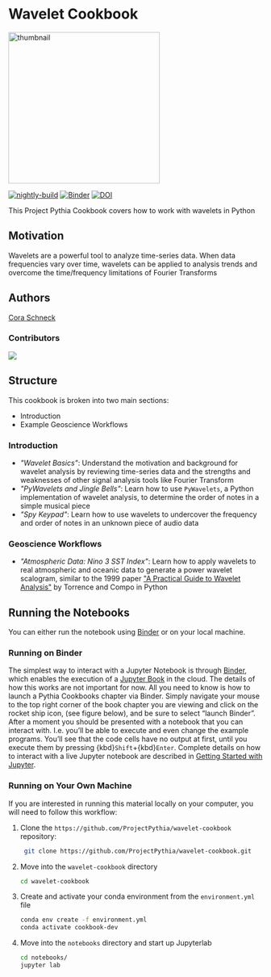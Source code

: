 # Wavelet Cookbook

<img src="thumbnail.png" alt="thumbnail" width="300"/>

[![nightly-build](https://github.com/ProjectPythia/wavelet-cookbook/actions/workflows/nightly-build.yaml/badge.svg)](https://github.com/ProjectPythia/wavelet-cookbook/actions/workflows/nightly-build.yaml)
[![Binder](https://binder.projectpythia.org/badge_logo.svg)](https://binder.projectpythia.org/v2/gh/ProjectPythia/wavelet-cookbook/main?labpath=notebooks)
[![DOI](https://zenodo.org/badge/815311051.svg)](https://zenodo.org/badge/latestdoi/815311051)

This Project Pythia Cookbook covers how to work with wavelets in Python

## Motivation
Wavelets are a powerful tool to analyze time-series data. When data frequencies vary over time, wavelets can be applied to analysis trends and overcome the time/frequency limitations of Fourier Transforms

## Authors

[Cora Schneck](https://github.com/cyschneck)

### Contributors

<a href="https://github.com/ProjectPythia/wavelet-cookbook/graphs/contributors">
  <img src="https://contrib.rocks/image?repo=ProjectPythia/wavelet-cookbook" />
</a>

## Structure

This cookbook is broken into two main sections:

- Introduction
- Example Geoscience Workflows

### Introduction

- _"Wavelet Basics"_: Understand the motivation and background for wavelet analysis by reviewing time-series data and the strengths and weaknesses of other signal analysis tools like Fourier Transform
- _"PyWavelets and Jingle Bells"_: Learn how to use `PyWavelets`, a Python implementation of wavelet analysis, to determine the order of notes in a simple musical piece
- _"Spy Keypad"_: Learn how to use wavelets to undercover the frequency and order of notes in an unknown piece of audio data

### Geoscience Workflows

- _"Atmospheric Data: Nino 3 SST Index"_: Learn how to apply wavelets to real atmospheric and oceanic data to generate a power wavelet scalogram, similar to the 1999 paper ["A Practical Guide to Wavelet Analysis"](https://psl.noaa.gov/people/gilbert.p.compo/Torrence_compo1998.pdf) by Torrence and Compo in Python

## Running the Notebooks

You can either run the notebook using [Binder](https://binder.projectpythia.org/) or on your local machine.

### Running on Binder

The simplest way to interact with a Jupyter Notebook is through
[Binder](https://binder.projectpythia.org/), which enables the execution of a
[Jupyter Book](https://jupyterbook.org) in the cloud. The details of how this works are not
important for now. All you need to know is how to launch a Pythia
Cookbooks chapter via Binder. Simply navigate your mouse to
the top right corner of the book chapter you are viewing and click
on the rocket ship icon, (see figure below), and be sure to select
“launch Binder”. After a moment you should be presented with a
notebook that you can interact with. I.e. you’ll be able to execute
and even change the example programs. You’ll see that the code cells
have no output at first, until you execute them by pressing
{kbd}`Shift`\+{kbd}`Enter`. Complete details on how to interact with
a live Jupyter notebook are described in [Getting Started with
Jupyter](https://foundations.projectpythia.org/foundations/getting-started-jupyter.html).

### Running on Your Own Machine

If you are interested in running this material locally on your computer, you will need to follow this workflow:

1. Clone the `https://github.com/ProjectPythia/wavelet-cookbook` repository:

   ```bash
    git clone https://github.com/ProjectPythia/wavelet-cookbook.git
   ```

1. Move into the `wavelet-cookbook` directory
   ```bash
   cd wavelet-cookbook
   ```
1. Create and activate your conda environment from the `environment.yml` file
   ```bash
   conda env create -f environment.yml
   conda activate cookbook-dev
   ```
1. Move into the `notebooks` directory and start up Jupyterlab
   ```bash
   cd notebooks/
   jupyter lab
   ```
